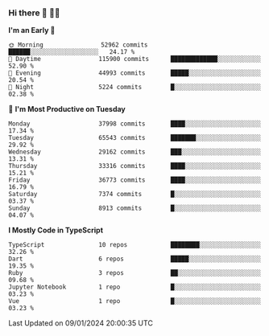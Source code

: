 ### Hi there 👋 🧑‍💻



<!--START_SECTION:waka-->
**I'm an Early 🐤** 

```text
🌞 Morning                52962 commits       ██████░░░░░░░░░░░░░░░░░░░   24.17 % 
🌆 Daytime                115900 commits      █████████████░░░░░░░░░░░░   52.90 % 
🌃 Evening                44993 commits       █████░░░░░░░░░░░░░░░░░░░░   20.54 % 
🌙 Night                  5224 commits        █░░░░░░░░░░░░░░░░░░░░░░░░   02.38 % 
```
📅 **I'm Most Productive on Tuesday** 

```text
Monday                   37998 commits       ████░░░░░░░░░░░░░░░░░░░░░   17.34 % 
Tuesday                  65543 commits       ███████░░░░░░░░░░░░░░░░░░   29.92 % 
Wednesday                29162 commits       ███░░░░░░░░░░░░░░░░░░░░░░   13.31 % 
Thursday                 33316 commits       ████░░░░░░░░░░░░░░░░░░░░░   15.21 % 
Friday                   36773 commits       ████░░░░░░░░░░░░░░░░░░░░░   16.79 % 
Saturday                 7374 commits        █░░░░░░░░░░░░░░░░░░░░░░░░   03.37 % 
Sunday                   8913 commits        █░░░░░░░░░░░░░░░░░░░░░░░░   04.07 % 
```


**I Mostly Code in TypeScript** 

```text
TypeScript               10 repos            ████████░░░░░░░░░░░░░░░░░   32.26 % 
Dart                     6 repos             █████░░░░░░░░░░░░░░░░░░░░   19.35 % 
Ruby                     3 repos             ██░░░░░░░░░░░░░░░░░░░░░░░   09.68 % 
Jupyter Notebook         1 repo              █░░░░░░░░░░░░░░░░░░░░░░░░   03.23 % 
Vue                      1 repo              █░░░░░░░░░░░░░░░░░░░░░░░░   03.23 % 
```




 Last Updated on 09/01/2024 20:00:35 UTC
<!--END_SECTION:waka-->


